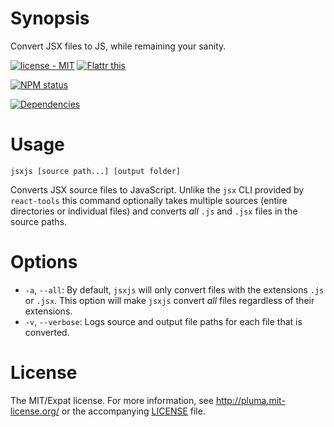 # Synopsis

Convert JSX files to JS, while remaining your sanity.

[![license - MIT](http://b.repl.ca/v1/license-MIT-blue.png)](http://pluma.mit-license.org) [![Flattr this](https://api.flattr.com/button/flattr-badge-large.png)](https://flattr.com/submit/auto?user_id=pluma&url=https://github.com/pluma/jsxjs)

[![NPM status](https://nodei.co/npm/jsxjs.png?compact=true)](https://npmjs.org/package/jsxjs)

[![Dependencies](https://david-dm.org/pluma/jsxjs.png?theme=shields.io)](https://david-dm.org/pluma/jsxjs)

# Usage

`jsxjs [source path...] [output folder]`

Converts JSX source files to JavaScript. Unlike the `jsx` CLI provided by `react-tools` this command optionally takes multiple sources (entire directories or individual files) and converts *all* `.js` and `.jsx` files in the source paths.

# Options

* `-a`, `--all`: By default, `jsxjs` will only convert files with the extensions `.js` or `.jsx`. This option will make `jsxjs` convert *all* files regardless of their extensions.
* `-v`, `--verbose`: Logs source and output file paths for each file that is converted.

# License

The MIT/Expat license. For more information, see http://pluma.mit-license.org/ or the accompanying [LICENSE](https://github.com/pluma/jsxjs/blob/master/LICENSE) file.
